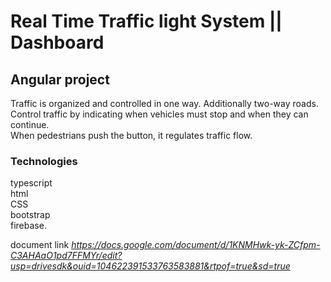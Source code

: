 # Real Time Traffic light System || Dashboard 
<h2> Angular project </h2>
Traffic is organized and controlled in one way. Additionally two-way roads.<br>
Control traffic by indicating when vehicles must stop and when they can continue.<br>
When pedestrians push the button, it regulates traffic flow.<br>

 <h3>Technologies </h3>
     typescript <br> html  <br> CSS  <br> bootstrap  <br> firebase.<br>

document link *https://docs.google.com/document/d/1KNMHwk-yk-ZCfpm-C3AHAaO1pd7FFMYr/edit?usp=drivesdk&ouid=104622391533763583881&rtpof=true&sd=true*
